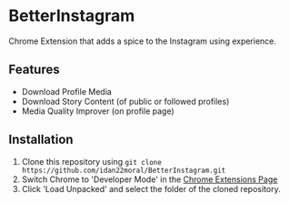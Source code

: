 # BetterInstagram
Chrome Extension that adds a spice to the Instagram using experience.

## Features
- Download Profile Media
- Download Story Content (of public or followed profiles)
- Media Quality Improver (on profile page)

## Installation
1. Clone this repository using `git clone https://github.com/idan22moral/BetterInstagram.git`
2. Switch Chrome to 'Developer Mode' in the [Chrome Extensions Page](chrome://extensions/) <br/>
3. Click 'Load Unpacked' and select the folder of the cloned repository.